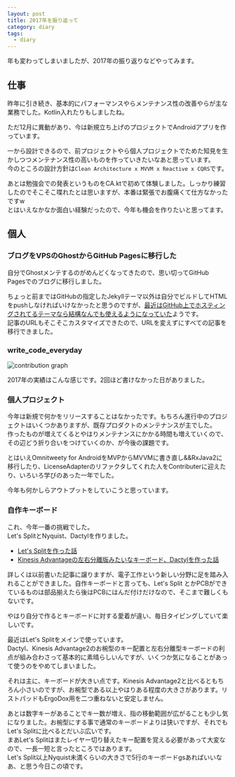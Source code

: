 ```yaml
---
layout: post
title: 2017年を振り返って
category: diary
tags:
  - diary
---
```


年も変わってしまいましたが、2017年の振り返りなどやってみます。

## 仕事

昨年に引き続き、基本的にパフォーマンスやらメンテナンス性の改善やらが主な業務でした。Kotlin入れたりもしましたね。

ただ12月に異動があり、今は新規立ち上げのプロジェクトでAndroidアプリを作っています。

一から設計できるので、前プロジェクトやら個人プロジェクトでためた知見を生かしつつメンテナンス性の高いものを作っていきたいなあと思っています。  
今のところの設計方針は`Clean Architecture x MVVM x Reactive x CQRS`です。

あとは勉強会での発表というものをCA.ktで初めて体験しました。しっかり練習したのでそこそこ喋れたとは思いますが、本番は緊張でお腹痛くて仕方なかったですw  
とはいえなかなか面白い経験だったので、今年も機会を作りたいと思ってます。

## 個人

### ブログをVPSのGhostからGitHub Pagesに移行した

自分でGhostメンテするのがめんどくなってきたので、思い切ってGitHub Pagesでのブログに移行しました。  

ちょっと前まではGitHubの指定したJekyllテーマ以外は自分でビルドしてHTMLをpushしなければいけなかったと思うのですが、[最近はGitHub上でホスティングされてるテーマなら結構なんでも使えるようになっていた](https://help.github.com/articles/adding-a-jekyll-theme-to-your-github-pages-site/#adding-a-jekyll-theme-in-your-sites-_configyml-file)ようです。  
記事のURLもそこそこカスタマイズできたので、URLを変えずにすべての記事を移行できました。

### write_code_everyday

![contribution graph](https://lh3.googleusercontent.com/j_km4KtZS9GXT_JaCvCeh9mZeSGdJFv37D7apOW6gjEbpzt0PVIoEh_fqvSzEKva3QHgGX8f_u8BBaJ1G4d20knZUm-Nu2pvUwPokhMljYCJCxAL5MP2AMoScv7VdWjb-YnNRh2V4V_MBc9GAI3VwHLuSZBkeDgYBBh8kRZrCsskC-sNn80YibYhzeVHsC3NJllncEptA69_MNGqeRw7ocsaff_eujjGprREs1hG9m5l6huhQw4nfpPMhnuMddj8iS9eoGtrHv3Qx_R_xY175K_24pl4EeJwbXmD3wgANrhbUAHv5U6pvefs3AeO2kmiNu3gF1XkcpmuXJN9lvUPUuy8QoBOq8NELyFUrSSCT0kELEXJbUyTGG75cE4Ddm5K2nkDf1edQiJh61iduZPCPBC7F-spcKIyHWF9MK_lV25xg5MKbHx3VUXgFYtlLwlhjk44fDKp85z5ILy2aaw35nmVREsT7g5xJRfpZyBHZltnEEghTB4BJicZR9GYpD86otZn7xaRC_i1AUxzFum4GGIigFiv7Y-4HsAXTrH7CceORsrVtUIadntPlqAIINYZ54CkDgQT9m4d2kQT6lQb-lcpgb-6PW1EnKHv8Mw=w900)

2017年の実績はこんな感じです。2回ほど書けなかった日がありました。

### 個人プロジェクト

今年は新規で何かをリリースすることはなかったです。もちろん進行中のプロジェクトはいくつかありますが、既存プロダクトのメンテナンスが主でした。  
作ったものが増えてくるとやはりメンテナンスにかかる時間も増えていくので、その辺どう折り合いをつけていくのか、が今後の課題です。  

とはいえOmnitweety for AndroidをMVPからMVVMに書き直し&&RxJava2に移行したり、LicenseAdapterのリファクタしてくれた人をContributerに迎えたり、いろいろ学びのあった一年でした。  

今年も何かしらアウトプットをしていこうと思っています。

### 自作キーボード


これ、今年一番の挑戦でした。  
Let's SplitとNyquist、Dactylを作りました。  

- [Let's Splitを作った話](http://www.yslibrary.net/2017/08/29/letssplit-buildlog/)
- [Kinesis Advantageの左右分離版みたいなキーボード、Dactylを作った話](http://www.yslibrary.net/2017/10/03/dactyl-keyboard-buildlog/)

詳しくは以前書いた記事に譲りますが、電子工作という新しい分野に足を踏み入れることができました。自作キーボードと言っても、Let's Split とかPCBができているものは部品揃えたら後はPCBにはんだ付けだけなので、そこまで難しくもないです。

やはり自分で作るとキーボードに対する愛着が違い、毎日タイピングしていて楽しいです。

最近はLet's Splitをメインで使っています。  
Dactyl、Kinesis Advantage2のお椀型のキー配置と左右分離型キーボードの利点が組み合わさって基本的に素晴らしいんですが、いくつか気になることがあって使うのをやめてしまいました。

それは主に、キーボードが大きい点です。Kinesis Advantage2と比べるともちろん小さいのですが、お椀型である以上やはりある程度の大きさがあります。リストパッドもErgoDox用を二つ重ねないと安定しません。

あとは数字キーがあることでキー数が増え、指の移動範囲が広がることも少し気になりました。お椀型にする事で通常のキーボードよりは狭いですが、それでもLet's Splitに比べるとだいぶ広いです。  
まあLet's Splitはまたレイヤー切り替えたキー配置を覚える必要があって大変なので、一長一短と言ったところではあります。  
Let's Split以上Nyquist未満くらいの大きさで5行のキーボードgsあればいいなあ、と思う今日この頃です。




